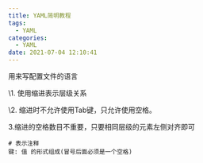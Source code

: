 ```yaml
---
title: YAML简明教程
tags:
  - YAML
categories:
  - YAML
date: 2021-07-04 12:10:41
---
```


用来写配置文件的语言

\1. 使用缩进表示层级关系

\2. 缩进时不允许使用Tab键，只允许使用空格。

3.缩进的空格数目不重要，只要相同层级的元素左侧对齐即可

```
# 表示注释
键: 值 的形式组成(冒号后面必须是一个空格)
```

